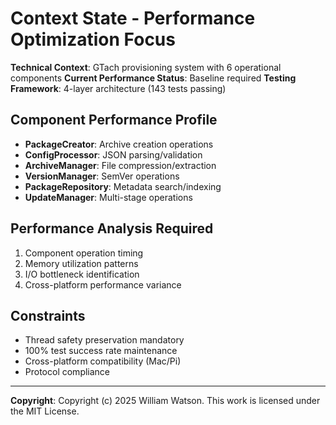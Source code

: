 # Context State - Performance Optimization Focus

**Technical Context**: GTach provisioning system with 6 operational components
**Current Performance Status**: Baseline required
**Testing Framework**: 4-layer architecture (143 tests passing)

## Component Performance Profile
- **PackageCreator**: Archive creation operations
- **ConfigProcessor**: JSON parsing/validation  
- **ArchiveManager**: File compression/extraction
- **VersionManager**: SemVer operations
- **PackageRepository**: Metadata search/indexing
- **UpdateManager**: Multi-stage operations

## Performance Analysis Required
1. Component operation timing
2. Memory utilization patterns
3. I/O bottleneck identification
4. Cross-platform performance variance

## Constraints
- Thread safety preservation mandatory
- 100% test success rate maintenance
- Cross-platform compatibility (Mac/Pi)
- Protocol compliance

---

**Copyright**: Copyright (c) 2025 William Watson. This work is licensed under the MIT License.
